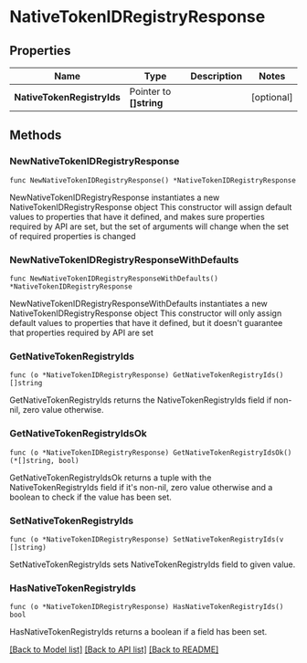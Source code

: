 # NativeTokenIDRegistryResponse

## Properties

Name | Type | Description | Notes
------------ | ------------- | ------------- | -------------
**NativeTokenRegistryIds** | Pointer to **[]string** |  | [optional] 

## Methods

### NewNativeTokenIDRegistryResponse

`func NewNativeTokenIDRegistryResponse() *NativeTokenIDRegistryResponse`

NewNativeTokenIDRegistryResponse instantiates a new NativeTokenIDRegistryResponse object
This constructor will assign default values to properties that have it defined,
and makes sure properties required by API are set, but the set of arguments
will change when the set of required properties is changed

### NewNativeTokenIDRegistryResponseWithDefaults

`func NewNativeTokenIDRegistryResponseWithDefaults() *NativeTokenIDRegistryResponse`

NewNativeTokenIDRegistryResponseWithDefaults instantiates a new NativeTokenIDRegistryResponse object
This constructor will only assign default values to properties that have it defined,
but it doesn't guarantee that properties required by API are set

### GetNativeTokenRegistryIds

`func (o *NativeTokenIDRegistryResponse) GetNativeTokenRegistryIds() []string`

GetNativeTokenRegistryIds returns the NativeTokenRegistryIds field if non-nil, zero value otherwise.

### GetNativeTokenRegistryIdsOk

`func (o *NativeTokenIDRegistryResponse) GetNativeTokenRegistryIdsOk() (*[]string, bool)`

GetNativeTokenRegistryIdsOk returns a tuple with the NativeTokenRegistryIds field if it's non-nil, zero value otherwise
and a boolean to check if the value has been set.

### SetNativeTokenRegistryIds

`func (o *NativeTokenIDRegistryResponse) SetNativeTokenRegistryIds(v []string)`

SetNativeTokenRegistryIds sets NativeTokenRegistryIds field to given value.

### HasNativeTokenRegistryIds

`func (o *NativeTokenIDRegistryResponse) HasNativeTokenRegistryIds() bool`

HasNativeTokenRegistryIds returns a boolean if a field has been set.


[[Back to Model list]](../README.md#documentation-for-models) [[Back to API list]](../README.md#documentation-for-api-endpoints) [[Back to README]](../README.md)


